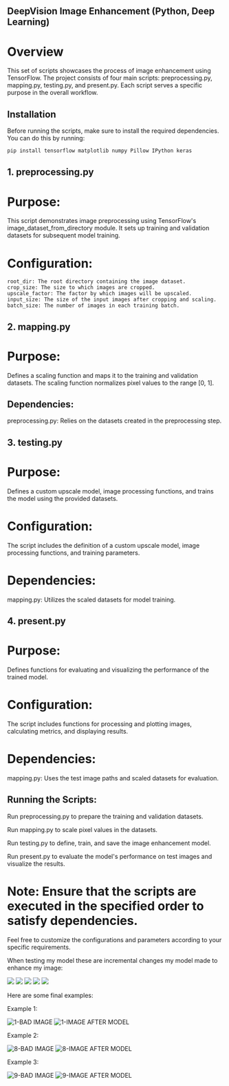 ## DeepVision Image Enhancement (Python, Deep Learning)

# Overview

This set of scripts showcases the process of image enhancement using TensorFlow. The project consists of four main scripts: preprocessing.py, mapping.py, testing.py, and present.py. Each script serves a specific purpose in the overall workflow.

## Installation
Before running the scripts, make sure to install the required dependencies. You can do this by running:

```bash 
pip install tensorflow matplotlib numpy Pillow IPython keras
```

## 1. preprocessing.py

# Purpose:

This script demonstrates image preprocessing using TensorFlow's image_dataset_from_directory module. It sets up training and validation datasets for subsequent model training.

# Configuration:

```
root_dir: The root directory containing the image dataset.
crop_size: The size to which images are cropped.
upscale_factor: The factor by which images will be upscaled.
input_size: The size of the input images after cropping and scaling.
batch_size: The number of images in each training batch.
```

## 2. mapping.py

# Purpose:

Defines a scaling function and maps it to the training and validation datasets. The scaling function normalizes pixel values to the range [0, 1].

## Dependencies:

preprocessing.py: Relies on the datasets created in the preprocessing step.

## 3. testing.py

# Purpose:

Defines a custom upscale model, image processing functions, and trains the model using the provided datasets.

# Configuration:

The script includes the definition of a custom upscale model, image processing functions, and training parameters.

# Dependencies:

mapping.py: Utilizes the scaled datasets for model training.

## 4. present.py

# Purpose:

Defines functions for evaluating and visualizing the performance of the trained model.

# Configuration:

The script includes functions for processing and plotting images, calculating metrics, and displaying results.

# Dependencies:

mapping.py: Uses the test image paths and scaled datasets for evaluation.

## Running the Scripts:

Run preprocessing.py to prepare the training and validation datasets.

Run mapping.py to scale pixel values in the datasets.

Run testing.py to define, train, and save the image enhancement model.

Run present.py to evaluate the model's performance on test images and visualize the results.

# Note: Ensure that the scripts are executed in the specified order to satisfy dependencies.

Feel free to customize the configurations and parameters according to your specific requirements.

When testing my model these are incremental changes my model made to enhance my image: 

![](TestingImages/epoch-0-prediction.png)
![](TestingImages/epoch-20-prediction.png)
![](TestingImages/epoch-40-prediction.png)
![](TestingImages/epoch-60-prediction.png)
![](TestingImages/epoch-80-prediction.png)

Here are some final examples: 

Example 1: 

![1-BAD IMAGE](https://github.com/TanmayJDesai/Image_Upscaler/assets/65262891/5c918cd0-cbfa-4e7f-8baa-298c21f4ebe0)
![1-IMAGE AFTER MODEL](https://github.com/TanmayJDesai/Image_Upscaler/assets/65262891/296c5bce-6d1e-4096-9faa-5b91b157d789)


Example 2: 

![8-BAD IMAGE](https://github.com/TanmayJDesai/Image_Upscaler/assets/65262891/41b2dce2-1569-44a4-aa05-a43878988704)
![8-IMAGE AFTER MODEL](https://github.com/TanmayJDesai/Image_Upscaler/assets/65262891/83210297-bae3-4fb8-af21-d95f2f4259ce)


Example 3: 

![9-BAD IMAGE](https://github.com/TanmayJDesai/Image_Upscaler/assets/65262891/b8c1ae94-68b5-4f2e-b045-21c305e3c485)
![9-IMAGE AFTER MODEL](https://github.com/TanmayJDesai/Image_Upscaler/assets/65262891/7e8bdc06-5f1b-4dfc-aa4d-d990a7c038fa)






